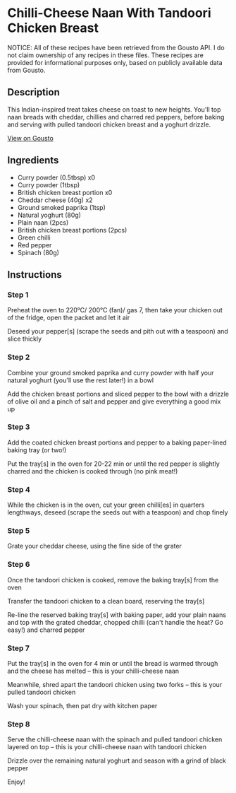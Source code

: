 # Chilli-Cheese Naan With Tandoori Chicken Breast

NOTICE: All of these recipes have been retrieved from the Gousto API. I do not claim ownership of any recipes in these files. These recipes are provided for informational purposes only, based on publicly available data from Gousto.

## Description

This Indian-inspired treat takes cheese on toast to new heights. You'll top naan breads with cheddar, chillies and charred red peppers, before baking and serving with pulled tandoori chicken breast and a yoghurt drizzle. 

[View on Gousto](https://www.gousto.co.uk/recipes/cookbook/chilli-cheese-naan-with-tandoori-chicken-breast)

## Ingredients

- Curry powder (0.5tbsp) x0
- Curry powder (1tbsp)
- British chicken breast portion x0
- Cheddar cheese (40g) x2
- Ground smoked paprika (1tsp)
- Natural yoghurt (80g)
- Plain naan (2pcs)
- British chicken breast portions (2pcs)
- Green chilli
- Red pepper
- Spinach (80g)

## Instructions


### Step 1

Preheat the oven to 220°C/ 200°C (fan)/ gas 7, then take your chicken out of the fridge, open the packet and let it air

Deseed your pepper[s] (scrape the seeds and pith out with a teaspoon) and slice thickly


### Step 2

Combine your ground smoked paprika and curry powder with half your natural yoghurt (you'll use the rest later!) in a bowl

Add the chicken breast portions and sliced pepper to the bowl with a drizzle of olive oil and a pinch of salt and pepper and give everything a good mix up


### Step 3

Add the coated chicken breast portions and pepper to a baking paper-lined baking tray (or two!)

Put the tray[s] in the oven for 20-22 min or until the red pepper is slightly charred and the chicken is cooked through (no pink meat!)


### Step 4

While the chicken is in the oven, cut your green chilli[es] in quarters lengthways, deseed (scrape the seeds out with a teaspoon) and chop finely


### Step 5

Grate your cheddar cheese, using the fine side of the grater


### Step 6

Once the tandoori chicken is cooked, remove the baking tray[s] from the oven

Transfer the tandoori chicken to a clean board, reserving the tray[s]

Re-line the reserved baking tray[s] with baking paper, add your plain naans and top with the grated cheddar, chopped chilli (can't handle the heat? Go easy!) and charred pepper


### Step 7

Put the tray[s] in the oven for 4 min or until the bread is warmed through and the cheese has melted – this is your chilli-cheese naan

Meanwhile, shred apart the tandoori chicken using two forks – this is your pulled tandoori chicken

Wash your spinach, then pat dry with kitchen paper

### Step 8

Serve the chilli-cheese naan with the spinach and pulled tandoori chicken layered on top  – this is your chilli-cheese naan with tandoori chicken

Drizzle over the remaining natural yoghurt and season with a grind of black pepper

Enjoy!

